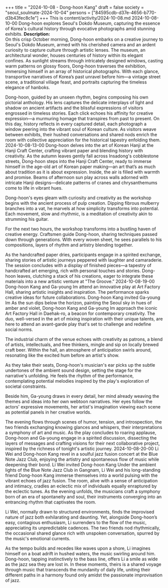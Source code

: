 +++
title = "2024-10-08 - Dong-hoon Kang"
draft = false
society = "seoul_soulmate-2024-10-04"
persons = ["84595cdb-d37e-4656-b770-d3b43fec8c1e"]
+++
This is content/activity/2024-10-08.md
2024-10-08-10-00
Dong-hoon explores Seoul's Dokdo Museum, capturing the essence of Korea's cultural history through evocative photographs amid stunning exhibits.
**Description:**  
On this crisp October morning, Dong-hoon embarks on a creative journey to Seoul's Dokdo Museum, armed with his cherished camera and an ardent curiosity to capture culture through artistic lenses. The museum, an architectural wonder, houses centuries of history within its elegant confines. As sunlight streams through intricately designed windows, casting warm patterns on glossy floors, Dong-hoon traverses the exhibition, immersing himself in an array of historical photographs. With each glance, transportive narratives of Korea’s past unravel before him—a vintage street scene, a traditional village feast, and portraits capturing the timeless elegance of hanboks. 

Dong-hoon, guided by an unseen rhythm, begins composing his own pictorial anthology. His lens captures the delicate interplays of light and shadow on ancient artifacts and the blissful expressions of visitors engrossed in timeless stories. Each click echoes his affinity for creative expression—a murmuring homage that transpires from past to present. On this day, history reflects in every captured detail, each photograph a window peering into the vibrant soul of Korean culture. As visitors weave between exhibits, their hushed conversations and shared nods enrich the room with collective appreciation for the historical tapestry enfolding them.
2024-10-08-13-00
Dong-hoon delves into the art of Korean Hanji at the Hanji Craft Center, crafting vibrant paper and blending history with creativity.
As the autumn leaves gently fall across Insadong's cobblestone streets, Dong-hoon steps into the Hanji Craft Center, ready to immerse himself in the age-old art of Korean paper making—an art that’s as much about tradition as it is about expression. Inside, the air is filled with warmth and promise. Beams of afternoon sun play across walls adorned with intricate Hanji designs—delicate patterns of cranes and chrysanthemums come to life in vibrant hues. 

Dong-hoon's eyes gleam with curiosity and creativity as the workshop begins with the ancient process of pulp creation. Dipping fibrous mulberry branches into a vat, he marvels at how simplicity transforms into potential. Each movement, slow and rhythmic, is a meditation of creativity akin to strumming his guitar.

For the next two hours, the workshop transforms into a bustling haven of creative energy. Craftsmen guide Dong-hoon, sharing techniques passed down through generations. With every woven sheet, he sees parallels to his compositions, layers of rhythm and artistry blending together.

As the handcrafted paper dries, participants engage in a spirited exchange, sharing stories of artistic journeys peppered with laughter and camaraderie. The session concludes with a display of finished pieces—a tapestry of handcrafted art emerging, rich with personal touches and stories. Dong-hoon leaves, clutching a stack of his creations, eager to integrate these materials into a new artistic venture at "The Groove.”
2024-10-08-19-00
Dong-hoon Kang and Ga-young Im attend an innovative play at Art Factory Hall, sharing artistic insights and inspiration. The performance sparks creative ideas for future collaborations.
Dong-hoon Kang invited Ga-young Im
As the sun dips below the horizon, painting the Seoul sky in hues of amber and violet, Dong-hoon Kang and Ga-young Im approach the iconic Art Factory Hall in Daehak-ro, a beacon for contemporary creativity. The duo, well-versed in the art of mixing inspiration with their unique talents, are here to attend an avant-garde play that's set to challenge and redefine social norms.

The industrial charm of the venue echoes with creativity as patrons, a blend of artists, intellectuals, and free thinkers, mingle and sip on locally brewed craft beer. Within the hall, an atmosphere of anticipation swirls around, resonating like the excited hum before an artist's show.

As they take their seats, Dong-hoon's musician's ear picks up the subtle undertones of the ambient sound design, setting the stage for the narrative's unfolding. He feels the rhythm of the performance, contemplating potential melodies inspired by the play's exploration of societal constraints.

Beside him, Ga-young draws in every detail, her mind already weaving the themes and ideas into her own webtoon narratives. Her eyes follow the actors' expressive movements, her artist's imagination viewing each scene as potential panels in her creative worlds.

The evening flows through scenes of humor, tension, and introspection, the two friends exchanging knowing glances and whispers, their interpretations a symphony of art and music. As the play concludes to roaring applause, Dong-hoon and Ga-young engage in a spirited discussion, dissecting the layers of messages and crafting visions for their next collaborative project, inspired by the richness of tonight's artistic journey.
2024-10-08-20-00
Li Wei and Dong-hoon Kang revel in a soulful jazz fusion concert at the Blue Note Jazz Club, enjoying the artistry and spontaneous flow of music while deepening their bond.
Li Wei invited Dong-hoon Kang
Under the ambient lights of the Blue Note Jazz Club in Gangnam, Li Wei and his long-standing friend Dong-hoon Kang immerse themselves into a world pulsing with the vibrant echoes of jazz fusion. The room, alive with a sense of anticipation and intimacy, cradles an eclectic mix of individuals equally enraptured by the eclectic tunes. As the evening unfolds, the musicians craft a symphony born of an era of spontaneity and soul, their instruments converging into an entrancing rhythm that captivates the room.

Li Wei, normally drawn to structured environments, finds the improvised nature of jazz both exhilarating and daunting. Yet, alongside Dong-hoon’s easy, contagious enthusiasm, Li surrenders to the flow of the music, appreciating its unpredictable cadences. The two friends nod rhythmically, the occasional shared glance rich with unspoken conversation, spurred by the music's emotional currents.

As the tempo builds and recedes like waves upon a shore, Li imagines himself on a boat adrift in hushed waters, the music swirling around him. Dong-hoon, tapping instinctively to the bass line, offers Li a smile as wide as the jazz sea they are lost in. In these moments, theirs is a shared voyage through music that transcends the mundanity of daily life, uniting their different paths in a harmony found only amidst the passionate improvisation of jazz.
